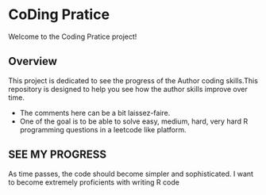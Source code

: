 # CoDing Pratice

Welcome to the Coding Pratice project!

## Overview

This project is dedicated to see the progress of the Author coding skills.This repository is designed to help you see how the author skills improve over time.
- The comments here can be a bit laissez-faire.
- One of the goal is to be able to solve easy, medium, hard, very hard R programming questions in a leetcode like platform.


## SEE MY PROGRESS
 As time passes, the code should become simpler and sophisticated. 
 I want to become extremely proficients with writing R code
